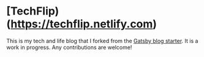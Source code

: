 # [TechFlip)(https://techflip.netlify.com)

This is my tech and life blog that I forked from the [Gatsby blog starter](https://github.com/gatsbyjs/gatsby-starter-blog). It is a work in progress. Any contributions are welcome!

